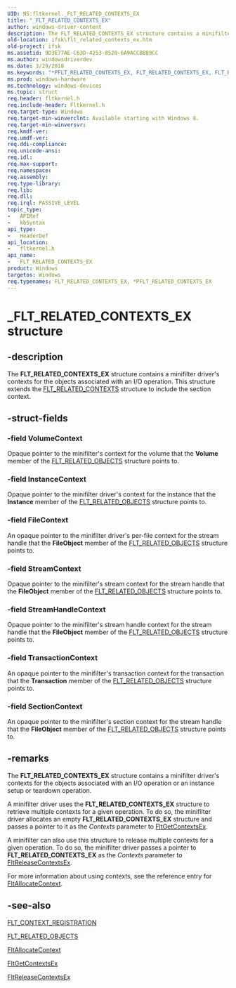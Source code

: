 ```yaml
---
UID: NS:fltkernel._FLT_RELATED_CONTEXTS_EX
title: "_FLT_RELATED_CONTEXTS_EX"
author: windows-driver-content
description: The FLT_RELATED_CONTEXTS_EX structure contains a minifilter driver's contexts for the objects associated with an I/O operation.
old-location: ifsk\flt_related_contexts_ex.htm
old-project: ifsk
ms.assetid: 9D3E77AE-C63D-4253-8520-6A9ACCBB89CC
ms.author: windowsdriverdev
ms.date: 3/29/2018
ms.keywords: "*PFLT_RELATED_CONTEXTS_EX, FLT_RELATED_CONTEXTS_EX, FLT_RELATED_CONTEXTS_EX structure [Installable File System Drivers], PFLT_RELATED_CONTEXTS_EX, PFLT_RELATED_CONTEXTS_EX structure pointer [Installable File System Drivers], _FLT_RELATED_CONTEXTS_EX, fltkernel/FLT_RELATED_CONTEXTS_EX, fltkernel/PFLT_RELATED_CONTEXTS_EX, ifsk.flt_related_contexts_ex"
ms.prod: windows-hardware
ms.technology: windows-devices
ms.topic: struct
req.header: fltkernel.h
req.include-header: Fltkernel.h
req.target-type: Windows
req.target-min-winverclnt: Available starting with Windows 8.
req.target-min-winversvr: 
req.kmdf-ver: 
req.umdf-ver: 
req.ddi-compliance: 
req.unicode-ansi: 
req.idl: 
req.max-support: 
req.namespace: 
req.assembly: 
req.type-library: 
req.lib: 
req.dll: 
req.irql: PASSIVE_LEVEL
topic_type:
-	APIRef
-	kbSyntax
api_type:
-	HeaderDef
api_location:
-	fltkernel.h
api_name:
-	FLT_RELATED_CONTEXTS_EX
product: Windows
targetos: Windows
req.typenames: FLT_RELATED_CONTEXTS_EX, *PFLT_RELATED_CONTEXTS_EX
---
```


# _FLT_RELATED_CONTEXTS_EX structure


## -description


The <b>FLT_RELATED_CONTEXTS_EX</b> structure contains a minifilter driver's contexts for the objects associated with an I/O operation.  This structure extends the <a href="https://msdn.microsoft.com/library/windows/hardware/ff544812">FLT_RELATED_CONTEXTS</a> structure to include the section context.


## -struct-fields




### -field VolumeContext

Opaque pointer to the minifilter's context for the volume that the <b>Volume</b> member of the <a href="https://msdn.microsoft.com/library/windows/hardware/ff544816">FLT_RELATED_OBJECTS</a> structure points to. 


### -field InstanceContext

Opaque pointer to the minifilter driver's context for the instance that the <b>Instance</b> member of the <a href="https://msdn.microsoft.com/library/windows/hardware/ff544816">FLT_RELATED_OBJECTS</a> structure points to. 


### -field FileContext

An opaque pointer to the minifilter driver's per-file context for the stream handle that the <b>FileObject</b> member of the <a href="https://msdn.microsoft.com/library/windows/hardware/ff544816">FLT_RELATED_OBJECTS</a> structure points to.


### -field StreamContext

Opaque pointer to the minifilter's stream context for the stream handle that the <b>FileObject</b> member of the <a href="https://msdn.microsoft.com/library/windows/hardware/ff544816">FLT_RELATED_OBJECTS</a> structure points to. 


### -field StreamHandleContext

Opaque pointer to the minifilter's stream handle context for the stream handle that the <b>FileObject</b> member of the <a href="https://msdn.microsoft.com/library/windows/hardware/ff544816">FLT_RELATED_OBJECTS</a> structure points to. 


### -field TransactionContext

An opaque pointer to the minifilter's transaction context for the transaction that the <b>Transaction</b> member of the <a href="https://msdn.microsoft.com/library/windows/hardware/ff544816">FLT_RELATED_OBJECTS</a> structure points to.


### -field SectionContext

An opaque pointer to the minifilter's section context for the stream handle that the <b>FileObject</b> member of the <a href="https://msdn.microsoft.com/library/windows/hardware/ff544816">FLT_RELATED_OBJECTS</a> structure points to.


## -remarks



The <b>FLT_RELATED_CONTEXTS_EX</b> structure contains a minifilter driver's contexts for the objects associated with an I/O operation or an instance setup or teardown operation. 

A minifilter driver uses the <b>FLT_RELATED_CONTEXTS_EX</b> structure to retrieve multiple contexts for a given operation. To do so, the minifilter driver allocates an empty <b>FLT_RELATED_CONTEXTS_EX</b> structure and passes a pointer to it as the <i>Contexts</i> parameter to <a href="https://msdn.microsoft.com/library/windows/hardware/hh967699">FltGetContextsEx</a>. 

A minifilter can also use this structure to release multiple contexts for a given operation. To do so, the minifilter driver passes a pointer to <b>FLT_RELATED_CONTEXTS_EX</b> as the <i>Contexts</i> parameter to <a href="https://msdn.microsoft.com/library/windows/hardware/hh967701">FltReleaseContextsEx</a>. 

For more information about using contexts, see the reference entry for <a href="https://msdn.microsoft.com/library/windows/hardware/ff541710">FltAllocateContext</a>. 




## -see-also




<a href="https://msdn.microsoft.com/library/windows/hardware/ff544629">FLT_CONTEXT_REGISTRATION</a>



<a href="https://msdn.microsoft.com/library/windows/hardware/ff544816">FLT_RELATED_OBJECTS</a>



<a href="https://msdn.microsoft.com/library/windows/hardware/ff541710">FltAllocateContext</a>



<a href="https://msdn.microsoft.com/library/windows/hardware/hh967699">FltGetContextsEx</a>



<a href="https://msdn.microsoft.com/library/windows/hardware/hh967701">FltReleaseContextsEx</a>
 

 

